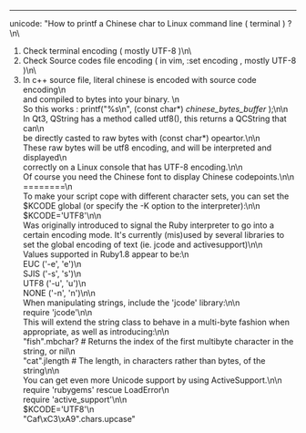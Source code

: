 --- 
unicode: "How to printf a Chinese char to Linux command line ( terminal ) ?\n\
  1. Check terminal encoding ( mostly UTF-8 )\n\
  2. Check Source codes file encoding ( in vim, :set encoding , mostly UTF-8 )\n\
  3. In c++ source file, literal chinese is encoded with source code encoding\n\
  and compiled to bytes into your binary. \n\
  So this works : printf(\"%s\\n\", (const char*) _chinese_bytes_buffer_ );\n\n\
  In Qt3, QString has a method called utf8(), this returns a QCString that can\n\
  be directly casted to raw bytes with (const char*) opeartor.\n\n\
  These raw bytes will be utf8 encoding, and will be interpreted and displayed\n\
  correctly on a Linux console that has UTF-8 encoding.\n\n\
  Of course you need the Chinese font to display Chinese codepoints.\n\n\
  ========\n\
  To make your script cope with different character sets, you can set the $KCODE global (or specify the -K option to the interpreter):\n\n\
  $KCODE='UTF8'\n\n\
  Was originally introduced to signal the Ruby interpreter to go into a certain encoding mode. It's currently (mis)used by several libraries to set the global encoding of text (ie. jcode and activesupport)\n\n\
  Values supported in Ruby1.8 appear to be:\n\
  EUC ('-e', 'e')\n\
  SJIS ('-s', 's')\n\
  UTF8 ('-u', 'u')\n\
  NONE ('-n', 'n')\n\n\
  When manipulating strings, include the 'jcode' library:\n\n\
  require 'jcode'\n\n\
  This will extend the string class to behave in a multi-byte fashion when appropriate, as well as introducing:\n\n\
  \"fish\".mbchar? # Returns the index of the first multibyte character in the string, or nil\n\
  \"cat\".jlength  # The length, in characters rather than bytes, of the string\n\n\
  You can get even more Unicode support by using ActiveSupport.\n\n\
  require 'rubygems' rescue LoadError\n\
  require 'active_support'\n\n\
  $KCODE='UTF8'\n\
  \"Caf\xC3\xA9\".chars.upcase"
